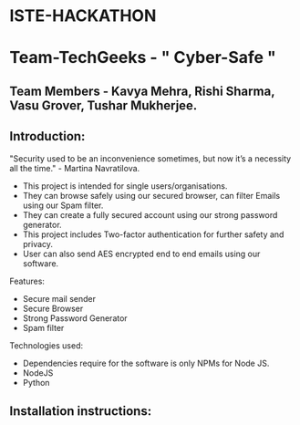 # ISTE-HACKATHON

# Team-TechGeeks - " Cyber-Safe "
## Team Members - Kavya Mehra, Rishi Sharma, Vasu Grover, Tushar Mukherjee.

## Introduction:
"Security used to be an inconvenience sometimes, but now it’s a necessity all the time."
                                                                  - Martina Navratilova. 
- This project is intended for single users/organisations.
- They can browse safely using our secured browser, can filter Emails using our Spam filter.
- They can create a fully secured account using our strong password generator.
- This project includes Two-factor authentication for further safety and privacy.
- User can also send AES encrypted end to end emails using our software.


Features:
- Secure mail sender 
- Secure Browser
- Strong Password Generator
- Spam filter

Technologies used:
- Dependencies require for the software is only NPMs for Node JS.
- NodeJS
- Python

## Installation instructions:






 
